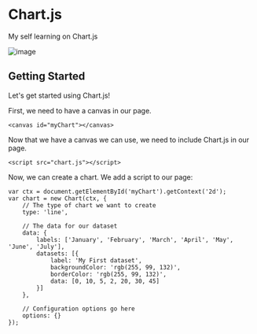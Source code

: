 # Chart.js
My self learning on Chart.js

![image](https://user-images.githubusercontent.com/56244402/110635015-3ad93100-81dd-11eb-947f-26989fdfde5e.png)

## Getting Started

Let's get started using Chart.js!

First, we need to have a canvas in our page.
```
<canvas id="myChart"></canvas>
```
Now that we have a canvas we can use, we need to include Chart.js in our page.

```
<script src="chart.js"></script>
```
Now, we can create a chart. We add a script to our page:

```
var ctx = document.getElementById('myChart').getContext('2d');
var chart = new Chart(ctx, {
    // The type of chart we want to create
    type: 'line',

    // The data for our dataset
    data: {
        labels: ['January', 'February', 'March', 'April', 'May', 'June', 'July'],
        datasets: [{
            label: 'My First dataset',
            backgroundColor: 'rgb(255, 99, 132)',
            borderColor: 'rgb(255, 99, 132)',
            data: [0, 10, 5, 2, 20, 30, 45]
        }]
    },

    // Configuration options go here
    options: {}
});
```
